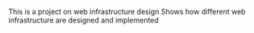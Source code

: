 This is a project on web infrastructure design
Shows how different web infrastructure are designed and implemented
